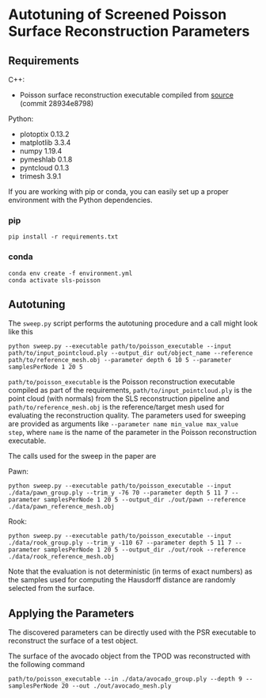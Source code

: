 # Autotuning of Screened Poisson Surface Reconstruction Parameters

## Requirements

C++:
- Poisson surface reconstruction executable compiled from [source](https://github.com/mkazhdan/PoissonRecon) (commit 28934e8798)

Python:
- plotoptix 0.13.2
- matplotlib 3.3.4
- numpy 1.19.4
- pymeshlab 0.1.8
- pyntcloud 0.1.3
- trimesh 3.9.1

If you are working with pip or conda, you can easily set up a proper environment with the Python dependencies.

### pip
```
pip install -r requirements.txt
```

### conda
```
conda env create -f environment.yml
conda activate sls-poisson
```

## Autotuning

The `sweep.py` script performs the autotuning procedure and a call might look like this

```
python sweep.py --executable path/to/poisson_executable --input path/to/input_pointcloud.ply --output_dir out/object_name --reference path/to/reference_mesh.obj --parameter depth 6 10 5 --parameter samplesPerNode 1 20 5
```
`path/to/poisson_executable` is the Poisson reconstruction executable compiled as part of the requirements, `path/to/input_pointcloud.ply` is the point cloud (with normals) from the SLS reconstruction pipeline and `path/to/reference_mesh.obj` is the reference/target mesh used for evaluating the reconstruction quality. The parameters used for sweeping are provided as arguments like `--parameter name min_value max_value step`, where `name` is the name of the parameter in the Poisson reconstruction executable.

The calls used for the sweep in the paper are

Pawn:
```
python sweep.py --executable path/to/poisson_executable --input ./data/pawn_group.ply --trim_y -76 70 --parameter depth 5 11 7 --parameter samplesPerNode 1 20 5 --output_dir ./out/pawn --reference ./data/pawn_reference_mesh.obj
```

Rook:
```
python sweep.py --executable path/to/poisson_executable --input ./data/rook_group.ply --trim_y -110 67 --parameter depth 5 11 7 --parameter samplesPerNode 1 20 5 --output_dir ./out/rook --reference ./data/rook_reference_mesh.obj
```

Note that the evaluation is not deterministic (in terms of exact numbers) as the samples used for computing the Hausdorff distance are randomly selected from the surface.

## Applying the Parameters

The discovered parameters can be directly used with the PSR executable to reconstruct the surface of a test object.

The surface of the avocado object from the TPOD was reconstructed with the following command
```
path/to/poisson_executable --in ./data/avocado_group.ply --depth 9 --samplesPerNode 20 --out ./out/avocado_mesh.ply 
```
